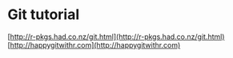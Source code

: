 # Git tutorial

[http://r-pkgs.had.co.nz/git.html](http://r-pkgs.had.co.nz/git.html)
[http://happygitwithr.com](http://happygitwithr.com)


